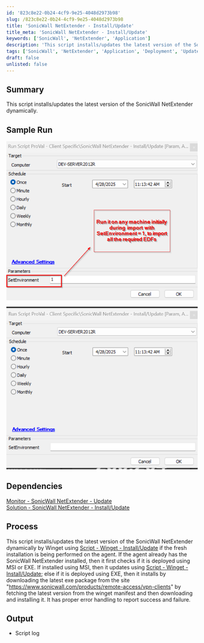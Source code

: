 ```yaml
---
id: '823c8e22-0b24-4cf9-9e25-4048d2973b98'
slug: /823c8e22-0b24-4cf9-9e25-4048d2973b98
title: 'SonicWall NetExtender - Install/Update'
title_meta: 'SonicWall NetExtender - Install/Update'
keywords: ['SonicWall', 'NetExtender', 'Application']
description: 'This script installs/updates the latest version of the SonicWall NetExtender dynamically.'
tags: ['SonicWall', 'NetExtender', 'Application', 'Deployment', 'Update', 'Install']
draft: false
unlisted: false
---
```


## Summary
This script installs/updates the latest version of the SonicWall NetExtender dynamically.

## Sample Run

![Import EDFs Sample Run](../../../static/img/docs/install-sonicwall-netextender/image.png)

![Deploy SonicWall NetExtender Sample Run](../../../static/img/docs/install-sonicwall-netextender/image-1.png)

## Dependencies

 [Monitor - SonicWall NetExtender - Update](/docs/b0ca57d2-351c-4f1d-9d98-954c1d77777e)  
 [Solution - SonicWall NetExtender - Install/Update](/docs/70d9b103-f73f-4e68-a4aa-d2651e44d09a)

## Process

This script installs/updates the latest version of the SonicWall NetExtender dynamically by Winget using [Script - Winget - Install/Update](/docs/3a2f4004-624d-47c4-a5d0-c3c43e103e25) if the fresh installation is being performed on the agent. If the agent already has the SonicWall NetExtender installed, then it first checks if it is deployed using MSI or EXE. If installed using MSI, then it updates using [Script - Winget - Install/Update](/docs/3a2f4004-624d-47c4-a5d0-c3c43e103e25); else if it is deployed using EXE, then it installs by downloading the latest exe package from the site "https://www.sonicwall.com/products/remote-access/vpn-clients" by fetching the latest version from the winget manifest and then downloading and installing it.
It has proper error handling to report success and failure.

## Output

- Script log